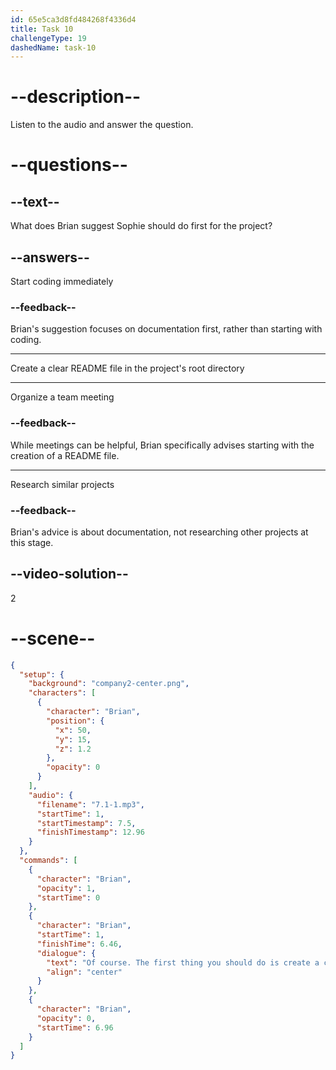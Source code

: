 ```yaml
---
id: 65e5ca3d8fd484268f4336d4
title: Task 10
challengeType: 19
dashedName: task-10
---
```


<!-- (Audio) Brian: Of course. The first thing you should do is create a clear README file in the project's root directory. -->

# --description--

Listen to the audio and answer the question.

# --questions--

## --text--

What does Brian suggest Sophie should do first for the project?

## --answers--

Start coding immediately

### --feedback--

Brian's suggestion focuses on documentation first, rather than starting with coding.

---

Create a clear README file in the project's root directory

---

Organize a team meeting

### --feedback--

While meetings can be helpful, Brian specifically advises starting with the creation of a README file.

---

Research similar projects

### --feedback--

Brian's advice is about documentation, not researching other projects at this stage.

## --video-solution--

2

# --scene--

```json
{
  "setup": {
    "background": "company2-center.png",
    "characters": [
      {
        "character": "Brian",
        "position": {
          "x": 50,
          "y": 15,
          "z": 1.2
        },
        "opacity": 0
      }
    ],
    "audio": {
      "filename": "7.1-1.mp3",
      "startTime": 1,
      "startTimestamp": 7.5,
      "finishTimestamp": 12.96
    }
  },
  "commands": [
    {
      "character": "Brian",
      "opacity": 1,
      "startTime": 0
    },
    {
      "character": "Brian",
      "startTime": 1,
      "finishTime": 6.46,
      "dialogue": {
        "text": "Of course. The first thing you should do is create a clear README file that's in the project's root directory.",
        "align": "center"
      }
    },
    {
      "character": "Brian",
      "opacity": 0,
      "startTime": 6.96
    }
  ]
}
```
